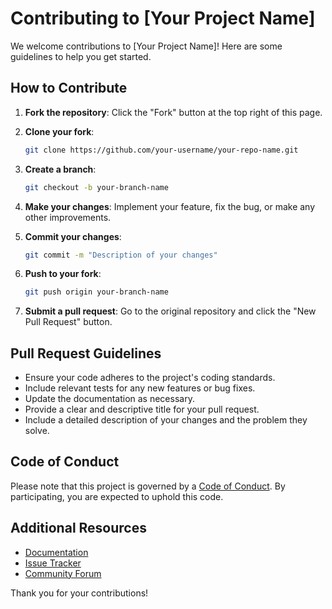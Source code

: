 # Contributing to [Your Project Name]

We welcome contributions to [Your Project Name]! Here are some guidelines to help you get started.

## How to Contribute

1. **Fork the repository**: Click the "Fork" button at the top right of this page.

2. **Clone your fork**: 
    ```bash
    git clone https://github.com/your-username/your-repo-name.git
    ```

3. **Create a branch**: 
    ```bash
    git checkout -b your-branch-name
    ```

4. **Make your changes**: Implement your feature, fix the bug, or make any other improvements.

5. **Commit your changes**: 
    ```bash
    git commit -m "Description of your changes"
    ```

6. **Push to your fork**: 
    ```bash
    git push origin your-branch-name
    ```

7. **Submit a pull request**: Go to the original repository and click the "New Pull Request" button.

## Pull Request Guidelines

- Ensure your code adheres to the project's coding standards.
- Include relevant tests for any new features or bug fixes.
- Update the documentation as necessary.
- Provide a clear and descriptive title for your pull request.
- Include a detailed description of your changes and the problem they solve.

## Code of Conduct

Please note that this project is governed by a [Code of Conduct](#). By participating, you are expected to uphold this code.

## Additional Resources

- [Documentation](#)
- [Issue Tracker](#)
- [Community Forum](#)

Thank you for your contributions!
